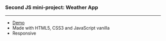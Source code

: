 ###  Second JS mini-project: Weather App

------------


- [Demo](https://sajjadjavazi.github.io/Weather-app/ "Demo")
- Made with HTML5, CSS3 and JavaScript vanilla
- Responsive
